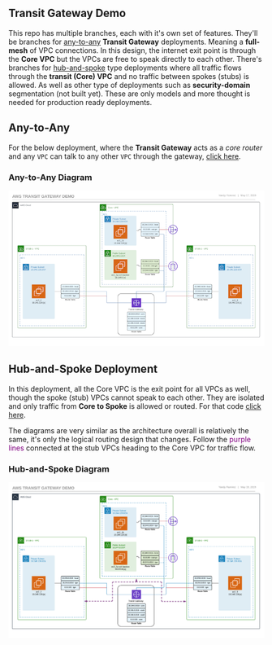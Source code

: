 ## Transit Gateway Demo

This repo has multiple branches, each with it's own set of features. They'll be branches for [any-to-any][1] **Transit Gateway** deployments. Meaning a **full-mesh** of VPC connections. In this design, the internet exit point is through the **Core VPC** but the VPCs are free to speak directly to each other. There's branches for [hub-and-spoke][2] type deployments where all traffic flows through the **transit (Core) VPC** and no traffic between spokes (stubs) is allowed. As well as other type of deployments such as **security-domain** segmentation (not built yet). These are only models and more thought is needed for production ready deployments.

## Any-to-Any

For the below deployment, where the **Transit Gateway** acts as a *core router* and any `VPC` can talk to any other `VPC` through the gateway, [click here][1].

### Any-to-Any Diagram

[![Any to Any Transit Gateway Diagram](images/aws-transit-gateway-demo-800.png)](images/aws-transit-gateway-demo.png)

## Hub-and-Spoke Deployment

In this deployment, all the Core VPC is the exit point for all VPCs as well, though the spoke (stub) VPCs cannot speak to each other. They are isolated and only traffic from **Core to Spoke** is allowed or routed. For that code [click here][2].

The diagrams are very similar as the architecture overall is relatively the same, it's only the logical routing design that changes. Follow the <span style="color:purple">purple lines</span> connected at the stub VPCs heading to the Core VPC for traffic flow.

### Hub-and-Spoke Diagram

[![Hub and Spoke Transit Gateway Diagram](images/aws-transit-gateway-demo-hub-spoke-800.png)](images/aws-transit-gateway-demo-hub-spoke.png)

[1]: https://github.com/IPyandy/aws-transit-gateway-demo/tree/any-to-any
[2]: https://github.com/IPyandy/aws-transit-gateway-demo/tree/hub-spoke